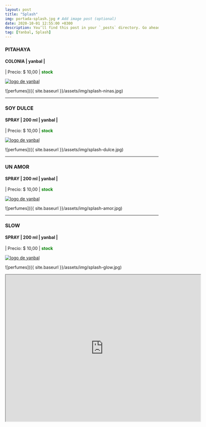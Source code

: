 ```yaml
---
layout: post
title: "Splash"
img: portada-splash.jpg # Add image post (optional)
date: 2020-10-01 12:55:00 +0300
description: You’ll find this post in your `_posts` directory. Go ahead and edit it and re-build the site to see your changes. # Add post description (optional)
tag: [Yanbal, Splash]
---
```

### PITAHAYA
#### COLONIA  | yanbal  |
| Precio: $ 10,00  | <b style='color:green'> stock </b>


[logo]: https://raw.githubusercontent.com/Betty-C/bef/gh-pages/assets/img/linkw.jpg
[PITAHAYA]: https://api.whatsapp.com/send?phone=593995957267&text=%C2%A1Hola!%20Me%20interesa%20este%20producto%20-%3E%20Colonia%20Pitahaya%20-%20yanbal "clic para abrir chat de whatsapp"
[![logo de yanbal][logo]][PITAHAYA]


![perfumes]({{ site.baseurl }}/assets/img/splash-ninas.jpg)
* * *
### SOY DULCE
#### SPRAY  |  200 ml  | yanbal  |
| Precio: $ 10,00  | <b style='color:green'> stock </b>

[logo]: https://raw.githubusercontent.com/Betty-C/bef/gh-pages/assets/img/linkw.jpg
[DULCE]:  https://api.whatsapp.com/send?phone=593995957267&text=%C2%A1Hola!%20Me%20interesa%20este%20producto%20-%3E%20Spray%20soy%20DULCE%20-%20yanbal "clic para abrir chat de whatsapp"
[![logo de yanbal][logo]][DULCE]

![perfumes]({{ site.baseurl }}/assets/img/splash-dulce.jpg)
* * *
### UN AMOR
#### SPRAY  | 200 ml  | yanbal  |
| Precio: $ 10,00  | <b style='color:green'> stock </b>

[logo]: https://raw.githubusercontent.com/Betty-C/bef/gh-pages/assets/img/linkw.jpg
[AMOR]: https://api.whatsapp.com/send?phone=593995957267&text=%C2%A1Hola!%20Me%20interesa%20este%20producto%20-%3E%20Spray%20te%20deseo%20un%20AMOR%20-%20yanbal "clic para abrir chat de whatsapp"
[![logo de yanbal][logo]][AMOR]

![perfumes]({{ site.baseurl }}/assets/img/splash-amor.jpg)
* * *
### SLOW
#### SPRAY  | 200 ml  | yanbal  |
| Precio: $ 10,00  | <b style='color:green'> stock </b>

[logo]: https://raw.githubusercontent.com/Betty-C/bef/gh-pages/assets/img/linkw.jpg
[SLOW]: https://api.whatsapp.com/send?phone=593995957267&text=%C2%A1Hola!%20Me%20interesa%20este%20producto%20-%3E%20Spray%20soy%20GLOW%20-%20yanbal
 "clic para abrir chat de whatsapp"
 [![logo de yanbal][logo]][SLOW]


![perfumes]({{ site.baseurl }}/assets/img/splash-glow.jpg)

<iframe src="https://www.google.com/maps/d/embed?mid=1ELysbd_HcyENvsuK5auBFbFpwZ0" width="640" height="480"></iframe>

